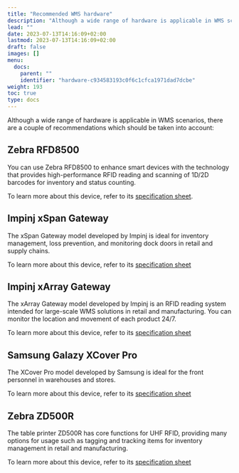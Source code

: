 ```yaml
---
title: "Recommended WMS hardware"
description: "Although a wide range of hardware is applicable in WMS scenarios, there are a couple of recommendations which should be taken into account."
lead: ""
date: 2023-07-13T14:16:09+02:00
lastmod: 2023-07-13T14:16:09+02:00
draft: false
images: []
menu:
  docs:
    parent: ""
    identifier: "hardware-c934583193c0f6c1cfca1971dad7dcbe"
weight: 193
toc: true
type: docs
---
```


Although a wide range of hardware is applicable in WMS scenarios, there are a couple of recommendations which should be taken into account:

## Zebra RFD8500

You can use Zebra RFD8500 to enhance smart devices with the technology that provides high-performance RFID reading and scanning of 1D/2D barcodes for inventory and status counting. 

To learn more about this device, refer to its [specification sheet](RFD8500_SS.pdf).

## Impinj xSpan Gateway

The xSpan Gateway model developed by Impinj is ideal for inventory management, loss prevention, and monitoring dock doors in retail and supply chains.

To learn more about this device, refer to its [specification sheet](impinj.pdf)

## Impinj xArray Gateway

The xArray Gateway model developed by Impinj is an RFID reading system intended for large-scale WMS solutions in retail and manufacturing. You can monitor the location and movement of each product 24/7.

To learn more about this device, refer to its [specification sheet](impinj_2.pdf)

## Samsung Galazy XCover Pro

The XCover Pro model developed by Samsung is ideal for the front personnel in warehouses and stores. 

To learn more about this device, refer to its [specification sheet](samsung.pdf)

## Zebra ZD500R

The table printer ZD500R has core functions for UHF RFID, providing many options for usage such as tagging and tracking items for inventory management in retail and manufacturing. 

To learn more about this device, refer to its [specification sheet](zd500r.pdf)

